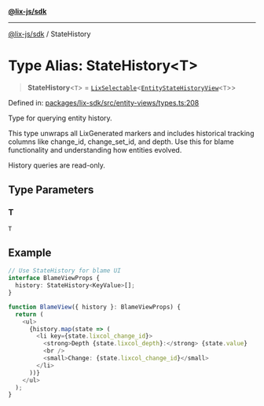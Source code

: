 [**@lix-js/sdk**](../README.md)

***

[@lix-js/sdk](../README.md) / StateHistory

# Type Alias: StateHistory\<T\>

> **StateHistory**\<`T`\> = [`LixSelectable`](LixSelectable.md)\<[`EntityStateHistoryView`](EntityStateHistoryView.md)\<`T`\>\>

Defined in: [packages/lix-sdk/src/entity-views/types.ts:208](https://github.com/opral/monorepo/blob/3025726c2bce8185b41ef0b1b2f7cc069ebcf2b0/packages/lix-sdk/src/entity-views/types.ts#L208)

Type for querying entity history.

This type unwraps all LixGenerated markers and includes historical tracking
columns like change_id, change_set_id, and depth. Use this for blame
functionality and understanding how entities evolved.

History queries are read-only.

## Type Parameters

### T

`T`

## Example

```typescript
// Use StateHistory for blame UI
interface BlameViewProps {
  history: StateHistory<KeyValue>[];
}

function BlameView({ history }: BlameViewProps) {
  return (
    <ul>
      {history.map(state => (
        <li key={state.lixcol_change_id}>
          <strong>Depth {state.lixcol_depth}:</strong> {state.value}
          <br />
          <small>Change: {state.lixcol_change_id}</small>
        </li>
      ))}
    </ul>
  );
}
```
